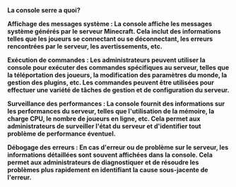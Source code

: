 **La console serre a quoi?**


__Affichage des messages système : La console affiche les messages système générés par le serveur Minecraft. Cela inclut des informations telles que les joueurs se connectant ou se déconnectant, les erreurs rencontrées par le serveur, les avertissements, etc.__


__Exécution de commandes : Les administrateurs peuvent utiliser la console pour exécuter des commandes spécifiques au serveur, telles que la téléportation des joueurs, la modification des paramètres du monde, la gestion des plugins, etc. Les commandes peuvent être utilisées pour effectuer une variété de tâches de gestion et de configuration du serveur.__


__Surveillance des performances : La console fournit des informations sur les performances du serveur, telles que l'utilisation de la mémoire, la charge CPU, le nombre de joueurs en ligne, etc. Cela permet aux administrateurs de surveiller l'état du serveur et d'identifier tout problème de performance éventuel.__


__Débogage des erreurs : En cas d'erreur ou de problème sur le serveur, les informations détaillées sont souvent affichées dans la console. Cela permet aux administrateurs de diagnostiquer et de résoudre les problèmes plus rapidement en identifiant la cause sous-jacente de l'erreur.__
